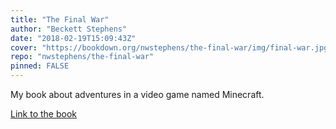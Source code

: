 ```yaml
---
title: "The Final War"
author: "Beckett Stephens"
date: "2018-02-19T15:09:43Z"
cover: "https://bookdown.org/nwstephens/the-final-war/img/final-war.jpg"
repo: "nwstephens/the-final-war"
pinned: FALSE
---
```


My book about adventures in a video game named Minecraft.

[Link to the book](https://bookdown.org/nwstephens/the-final-war/)
